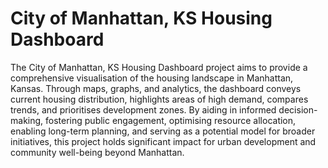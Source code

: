 # City of Manhattan, KS Housing Dashboard
The City of Manhattan, KS Housing Dashboard project aims to provide a comprehensive visualisation of the housing landscape in Manhattan, Kansas. Through maps, graphs, and analytics, the dashboard 
conveys current housing distribution, highlights areas of high demand, compares trends, and prioritises development zones. By aiding in informed decision-making, fostering public engagement, 
optimising resource allocation, enabling long-term planning, and serving as a potential model for broader initiatives, this project holds significant impact for urban development and community 
well-being beyond Manhattan.
